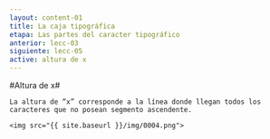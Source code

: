 ```yaml
---
layout: content-01
title: La caja tipográfica
etapa: Las partes del caracter tipográfico
anterior: lecc-03
siguiente: lecc-05
active: altura de x
---
```


#Altura de x#

<div class="col-md-5 extracto">

</div>

<div class="col-md-7">
	
	La altura de “x” corresponde a la línea donde llegan todos los caracteres que no posean segmento ascendente.

	<img src="{{ site.baseurl }}/img/0004.png">
</div>